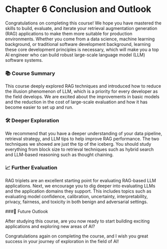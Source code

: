 # Chapter 6 Conclusion and Outlook

Congratulations on completing this course! We hope you have mastered the skills to build, evaluate, and iterate your retrieval augmentation generation (RAG) applications to make them more suitable for production environments. Whether you come from a data science, machine learning background, or traditional software development background, learning these core development principles is necessary, which will make you a top AI engineer who can build robust large-scale language model (LLM) software systems.

### 📚 Course Summary

This course deeply explored RAG techniques and introduced how to reduce the illusion phenomenon of LLM, which is a priority for every developer as the field develops. We are excited about the improvements in basic models and the reduction in the cost of large-scale evaluation and how it has become easier to set up and run.

### 🛠️ Deeper Exploration

We recommend that you have a deeper understanding of your data pipeline, retrieval strategy, and LLM tips to help improve RAG performance. The two techniques we showed are just the tip of the iceberg. You should study everything from block size to retrieval techniques such as hybrid search and LLM-based reasoning such as thought chaining.

### 📈 Further Evaluation

RAG triplets are an excellent starting point for evaluating RAG-based LLM applications. Next, we encourage you to dig deeper into evaluating LLMs and the application domains they support. This includes topics such as evaluating model confidence, calibration, uncertainty, interpretability, privacy, fairness, and toxicity in both benign and adversarial settings.

###🚀 Future Outlook

After studying this course, are you now ready to start building exciting applications and exploring new areas of AI?

Congratulations again on completing the course, and I wish you great success in your journey of exploration in the field of AI!